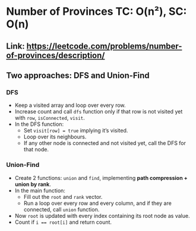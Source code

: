 # Number of Provinces **TC:** O(n²), **SC:** O(n)  
**Link:** https://leetcode.com/problems/number-of-provinces/description/
---
## Two approaches: DFS and Union-Find

### DFS
- Keep a visited array and loop over every row.  
- Increase count and call `dfs` function only if that row is not visited yet with `row`, `isConnected`, `visit`.  
- In the DFS function:  
  - Set `visit[row] = true` implying it’s visited.  
  - Loop over its neighbours.  
  - If any other node is connected and not visited yet, call the DFS for that node.

### Union-Find
- Create 2 functions: `union` and `find`, implementing **path compression + union by rank**.  
- In the main function:  
  - Fill out the `root` and `rank` vector.  
  - Run a loop over every row and every column, and if they are connected, call `union` function.  
- Now `root` is updated with every index containing its root node as value.  
- Count if `i == root[i]` and return count.

